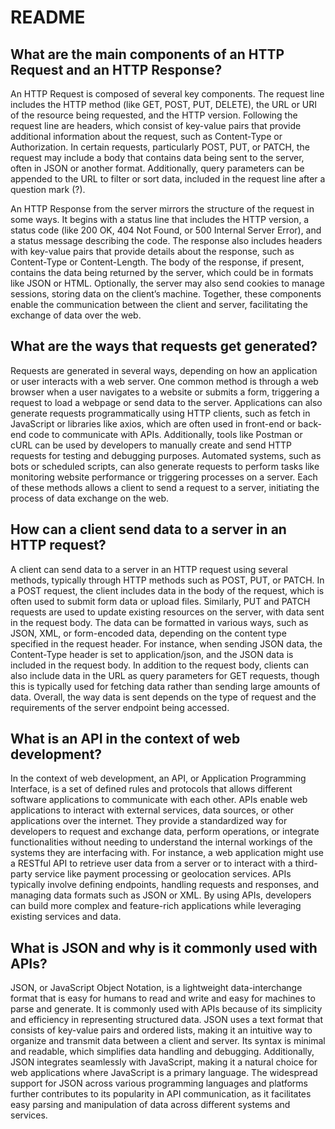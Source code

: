 # README

## What are the main components of an HTTP Request and an HTTP Response?

An HTTP Request is composed of several key components. The request line includes the HTTP method (like GET, POST, PUT, DELETE), the URL or URI of the resource being requested, and the HTTP version. Following the request line are headers, which consist of key-value pairs that provide additional information about the request, such as Content-Type or Authorization. In certain requests, particularly POST, PUT, or PATCH, the request may include a body that contains data being sent to the server, often in JSON or another format. Additionally, query parameters can be appended to the URL to filter or sort data, included in the request line after a question mark (?).

An HTTP Response from the server mirrors the structure of the request in some ways. It begins with a status line that includes the HTTP version, a status code (like 200 OK, 404 Not Found, or 500 Internal Server Error), and a status message describing the code. The response also includes headers with key-value pairs that provide details about the response, such as Content-Type or Content-Length. The body of the response, if present, contains the data being returned by the server, which could be in formats like JSON or HTML. Optionally, the server may also send cookies to manage sessions, storing data on the client’s machine. Together, these components enable the communication between the client and server, facilitating the exchange of data over the web.

## What are the ways that requests get generated?

Requests are generated in several ways, depending on how an application or user interacts with a web server. One common method is through a web browser when a user navigates to a website or submits a form, triggering a request to load a webpage or send data to the server. Applications can also generate requests programmatically using HTTP clients, such as fetch in JavaScript or libraries like axios, which are often used in front-end or back-end code to communicate with APIs. Additionally, tools like Postman or cURL can be used by developers to manually create and send HTTP requests for testing and debugging purposes. Automated systems, such as bots or scheduled scripts, can also generate requests to perform tasks like monitoring website performance or triggering processes on a server. Each of these methods allows a client to send a request to a server, initiating the process of data exchange on the web.

## How can a client send data to a server in an HTTP request?

A client can send data to a server in an HTTP request using several methods, typically through HTTP methods such as POST, PUT, or PATCH. In a POST request, the client includes data in the body of the request, which is often used to submit form data or upload files. Similarly, PUT and PATCH requests are used to update existing resources on the server, with data sent in the request body. The data can be formatted in various ways, such as JSON, XML, or form-encoded data, depending on the content type specified in the request header. For instance, when sending JSON data, the Content-Type header is set to application/json, and the JSON data is included in the request body. In addition to the request body, clients can also include data in the URL as query parameters for GET requests, though this is typically used for fetching data rather than sending large amounts of data. Overall, the way data is sent depends on the type of request and the requirements of the server endpoint being accessed.

## What is an API in the context of web development?

In the context of web development, an API, or Application Programming Interface, is a set of defined rules and protocols that allows different software applications to communicate with each other. APIs enable web applications to interact with external services, data sources, or other applications over the internet. They provide a standardized way for developers to request and exchange data, perform operations, or integrate functionalities without needing to understand the internal workings of the systems they are interfacing with. For instance, a web application might use a RESTful API to retrieve user data from a server or to interact with a third-party service like payment processing or geolocation services. APIs typically involve defining endpoints, handling requests and responses, and managing data formats such as JSON or XML. By using APIs, developers can build more complex and feature-rich applications while leveraging existing services and data.

## What is JSON and why is it commonly used with APIs?

JSON, or JavaScript Object Notation, is a lightweight data-interchange format that is easy for humans to read and write and easy for machines to parse and generate. It is commonly used with APIs because of its simplicity and efficiency in representing structured data. JSON uses a text format that consists of key-value pairs and ordered lists, making it an intuitive way to organize and transmit data between a client and server. Its syntax is minimal and readable, which simplifies data handling and debugging. Additionally, JSON integrates seamlessly with JavaScript, making it a natural choice for web applications where JavaScript is a primary language. The widespread support for JSON across various programming languages and platforms further contributes to its popularity in API communication, as it facilitates easy parsing and manipulation of data across different systems and services.
